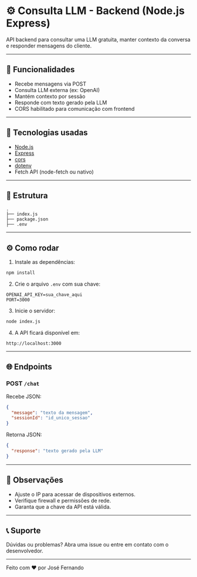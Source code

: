 
# ⚙️ Consulta LLM - Backend (Node.js Express)

API backend para consultar uma LLM gratuita, manter contexto da conversa e responder mensagens do cliente.

---

## 📱 Funcionalidades

- Recebe mensagens via POST
- Consulta LLM externa (ex: OpenAI)
- Mantém contexto por sessão
- Responde com texto gerado pela LLM
- CORS habilitado para comunicação com frontend

---

## 🚀 Tecnologias usadas

- [Node.js](https://nodejs.org/)
- [Express](https://expressjs.com/)
- [cors](https://github.com/expressjs/cors)
- [dotenv](https://github.com/motdotla/dotenv)
- Fetch API (node-fetch ou nativo)

---

## 📂 Estrutura

```
.
├── index.js
├── package.json
├── .env
```

---

## ⚙️ Como rodar

1. Instale as dependências:

```bash
npm install
```

2. Crie o arquivo `.env` com sua chave:

```
OPENAI_API_KEY=sua_chave_aqui
PORT=3000
```

3. Inicie o servidor:

```bash
node index.js
```

4. A API ficará disponível em:

```
http://localhost:3000
```

---

## 🌐 Endpoints

### POST `/chat`

Recebe JSON:

```json
{
  "message": "texto da mensagem",
  "sessionId": "id_unico_sessao"
}
```

Retorna JSON:

```json
{
  "response": "texto gerado pela LLM"
}
```

---

## 📌 Observações

- Ajuste o IP para acessar de dispositivos externos.
- Verifique firewall e permissões de rede.
- Garanta que a chave da API está válida.

---

## 📞 Suporte

Dúvidas ou problemas? Abra uma issue ou entre em contato com o desenvolvedor.

---

Feito com ❤️ por José Fernando
